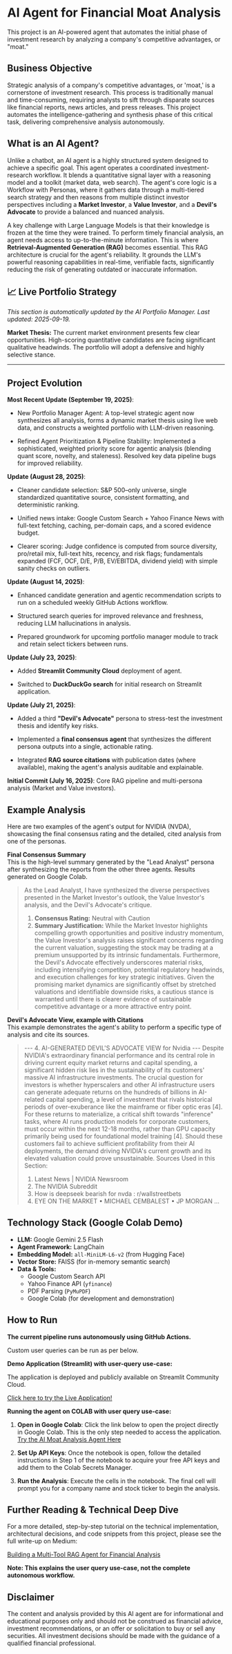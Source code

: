 # AI Agent for Financial Moat Analysis

This project is an AI-powered agent that automates the initial phase of investment research by analyzing a company's competitive advantages, or "moat."

## Business Objective

Strategic analysis of a company's competitive advantages, or 'moat,' is a cornerstone of investment research. This process is traditionally manual and time-consuming, requiring analysts to sift through disparate sources like financial reports, news articles, and press releases. This project automates the intelligence-gathering and synthesis phase of this critical task, delivering comprehensive analysis autonomously.

## What is an AI Agent?

Unlike a chatbot, an AI agent is a highly structured system designed to achieve a specific goal. This agent operates a coordinated investment-research workflow. It blends a quantitative signal layer with a reasoning model and a toolkit (market data, web search). The agent's core logic is a Workflow with Personas, where it gathers data through a multi-tiered search strategy and then reasons from multiple distinct investor perspectives including a **Market Investor**, a **Value Investor**, and a **Devil's Advocate** to provide a balanced and nuanced analysis.

A key challenge with Large Language Models is that their knowledge is frozen at the time they were trained. To perform timely financial analysis, an agent needs access to up-to-the-minute information. This is where **Retrieval-Augmented Generation (RAG)** becomes essential. This RAG architecture is crucial for the agent's reliability. It grounds the LLM's powerful reasoning capabilities in real-time, verifiable facts, significantly reducing the risk of generating outdated or inaccurate information.

## 📈 Live Portfolio Strategy

*This section is automatically updated by the AI Portfolio Manager. Last updated: 2025-09-19.*

**Market Thesis:** The current market environment presents few clear opportunities. High-scoring quantitative candidates are facing significant qualitative headwinds. The portfolio will adopt a defensive and highly selective stance.

---

## Project Evolution

**Most Recent Update (September 19, 2025)**:

* New Portfolio Manager Agent: A top-level strategic agent now synthesizes all analysis, forms a dynamic market thesis using live web data, and constructs a weighted portfolio with LLM-driven reasoning.

* Refined Agent Prioritization & Pipeline Stability: Implemented a sophisticated, weighted priority score for agentic analysis (blending quant score, novelty, and staleness). Resolved key data pipeline bugs for improved reliability.

**Update (August 28, 2025)**:

* Cleaner candidate selection: S&P 500–only universe, single standardized quantitative source, consistent formatting, and deterministic ranking.

* Unified news intake: Google Custom Search + Yahoo Finance News with full-text fetching, caching, per-domain caps, and a scored evidence budget.

* Clearer scoring: Judge confidence is computed from source diversity, pro/retail mix, full-text hits, recency, and risk flags; fundamentals expanded (FCF, OCF, D/E, P/B, EV/EBITDA, dividend yield) with simple sanity checks on outliers.

**Update (August 14, 2025)**:

* Enhanced candidate generation and agentic recommendation scripts to run on a scheduled weekly GitHub Actions workflow.

* Structured search queries for improved relevance and freshness, reducing LLM hallucinations in analysis.

* Prepared groundwork for upcoming portfolio manager module to track and retain select tickers between runs.

**Update (July 23, 2025)**:

* Added **Streamlit Community Cloud** deployment of agent.

* Switched to **DuckDuckGo search** for initial research on Streamlit application.

**Update (July 21, 2025)**:

* Added a third **"Devil's Advocate"** persona to stress-test the investment thesis and identify key risks.

* Implemented a **final consensus agent** that synthesizes the different persona outputs into a single, actionable rating.

* Integrated **RAG source citations** with publication dates (where available), making the agent's analysis auditable and explainable.

**Initial Commit (July 16, 2025)**: Core RAG pipeline and multi-persona analysis (Market and Value investors).


## Example Analysis

Here are two examples of the agent's output for NVIDIA (NVDA), showcasing the final consensus rating and the detailed, cited analysis from one of the personas.

**Final Consensus Summary**\
This is the high-level summary generated by the "Lead Analyst" persona after synthesizing the reports from the other three agents. Results generated on Google Colab.

> As the Lead Analyst, I have synthesized the diverse perspectives presented in the Market Investor's outlook, the Value Investor's analysis, and the Devil's Advocate's critique.
> 1.  **Consensus Rating:** Neutral with Caution
> 2.  **Summary Justification:**
>     While the Market Investor highlights compelling growth opportunities and positive industry momentum, the Value Investor's analysis raises significant concerns regarding the current valuation, suggesting the stock may be trading at a premium unsupported by its intrinsic fundamentals. Furthermore, the Devil's Advocate effectively underscores material risks, including intensifying competition, potential regulatory headwinds, and execution challenges for key strategic initiatives. Given the promising market dynamics are significantly offset by stretched valuations and identifiable downside risks, a cautious stance is warranted until there is clearer evidence of sustainable competitive advantage or a more attractive entry point.

**Devil's Advocate View, example with Citations**\
This example demonstrates the agent's ability to perform a specific type of analysis and cite its sources.

> --- 4. AI-GENERATED DEVIL'S ADVOCATE VIEW for Nvidia ---
> Despite NVIDIA's extraordinary financial performance and its central role in driving current equity market returns and capital spending, a significant hidden risk lies in the sustainability of its customers' massive AI infrastructure investments. The crucial question for investors is whether hyperscalers and other AI infrastructure users can generate adequate returns on the hundreds of billions in AI-related capital spending, a level of investment that rivals historical periods of over-exuberance like the mainframe or fiber optic eras [4]. For these returns to materialize, a critical shift towards "inference" tasks, where AI runs production models for corporate customers, must occur within the next 12-18 months, rather than GPU capacity primarily being used for foundational model training [4]. Should these customers fail to achieve sufficient profitability from their AI deployments, the demand driving NVIDIA's current growth and its elevated valuation could prove unsustainable.
> Sources Used in this Section:
> 1. Latest News | NVIDIA Newsroom
> 2. The NVIDIA Subreddit
> 3. How is deepseek bearish for nvda : r/wallstreetbets
> 4. EYE ON THE MARKET • MICHAEL CEMBALEST • JP MORGAN ...

## Technology Stack (Google Colab Demo)

* **LLM:** Google Gemini 2.5 Flash
* **Agent Framework:** LangChain
* **Embedding Model:** `all-MiniLM-L6-v2` (from Hugging Face)
* **Vector Store:** FAISS (for in-memory semantic search)
* **Data & Tools:**
    * Google Custom Search API
    * Yahoo Finance API (`yfinance`)
    * PDF Parsing (`PyMuPDF`)
    * Google Colab (for development and demonstration)

## How to Run

**The current pipeline runs autonomously using GitHub Actions.**

Custom user queries can be run as per below.


**Demo Application (Streamlit) with user-query use-case:**

The application is deployed and publicly available on Streamlit Community Cloud.

[Click here to try the Live Application!](https://ai-agent-moat.streamlit.app/)


**Running the agent on COLAB with user query use-case:**

1. **Open in Google Colab**:
Click the link below to open the project directly in Google Colab. This is the only step needed to access the application.
[Try the AI Moat Analysis Agent Here](https://colab.research.google.com/github/eriktaylor/ai-agent-moat/blob/main/notebooks/app.ipynb)


3. **Set Up API Keys**:
Once the notebook is open, follow the detailed instructions in Step 1 of the notebook to acquire your free API keys and add them to the Colab Secrets Manager.

4. **Run the Analysis**:
Execute the cells in the notebook. The final cell will prompt you for a company name and stock ticker to begin the analysis.

## Further Reading & Technical Deep Dive
For a more detailed, step-by-step tutorial on the technical implementation, architectural decisions, and code snippets from this project, please see the full write-up on Medium:

[Building a Multi-Tool RAG Agent for Financial Analysis](https://medium.com/digital-mind/building-a-multi-tool-rag-agent-for-financial-analysis-6d4e667546a4)

**Note: This explains the user query use-case, not the complete autonomous workflow.**

## Disclaimer
The content and analysis provided by this AI agent are for informational and educational purposes only and should not be construed as financial advice, investment recommendations, or an offer or solicitation to buy or sell any securities. All investment decisions should be made with the guidance of a qualified financial professional.
